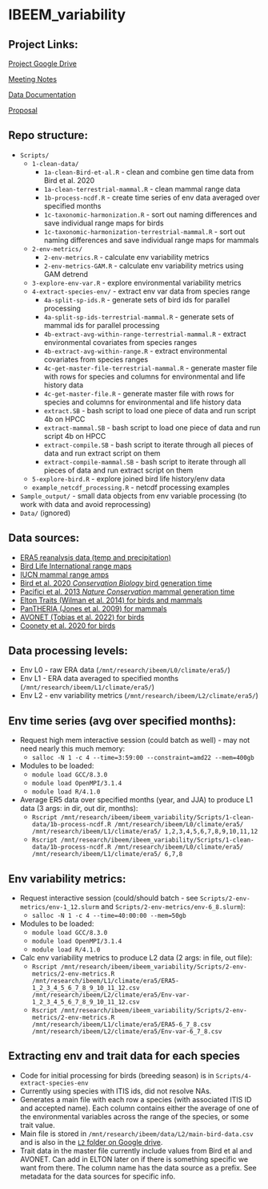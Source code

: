 # IBEEM_variability

## Project Links:

[Project Google Drive](https://drive.google.com/drive/u/1/folders/1hnJP1CRZQSph2M2cIhCEwvujxFOhfM0k)

[Meeting Notes](https://docs.google.com/document/d/1ix5mSCbO7rRCj2juQN04UeabejayMgcYT0-yo08uSZ0/edit)

[Data Documentation](https://docs.google.com/document/d/13Hn0klwabOQzdfCg1W-FIF00j1t_YgT40v-99Fhkt3Y/edit)

[Proposal](https://drive.google.com/file/d/1K0jelDSM3ZlyHDlNI3SRYAbzlrS0hpiU/view?usp=share_link)


## Repo structure:
* `Scripts/`
  * `1-clean-data/`
    * `1a-clean-Bird-et-al.R` - clean and combine gen time data from Bird et al. 2020
    * `1a-clean-terrestrial-mammal.R` - clean mammal range data 
    * `1b-process-ncdf.R` - create time series of env data averaged over specified months
    * `1c-taxonomic-harmonization.R` - sort out naming differences and save individual range maps for birds
    * `1c-taxonomic-harmonization-terrestrial-mammal.R` - sort out naming differences and save individual range maps for mammals
  * `2-env-metrics/`
    * `2-env-metrics.R` - calculate env variability metrics
    * `2-env-metrics-GAM.R` - calculate env variability metrics using GAM detrend
  * `3-explore-env-var.R` - explore environmental variability metrics
  * `4-extract-species-env/` - extract env var data from species range
    * `4a-split-sp-ids.R` - generate sets of bird ids for parallel processing
    * `4a-split-sp-ids-terrestrial-mammal.R` - generate sets of mammal ids for parallel processing
    * `4b-extract-avg-within-range-terrestrial-mammal.R` - extract environmental covariates from species ranges
    * `4b-extract-avg-within-range.R` - extract environmental covariates from species ranges
    * `4c-get-master-file-terrestrial-mammal.R` - generate master file with rows for species and columns for environmental and life history data
    * `4c-get-master-file.R` - generate master file with rows for species and columns for environmental and life history data
    * `extract.SB` - bash script to load one piece of data and run script 4b on HPCC
    * `extract-mammal.SB` - bash script to load one piece of data and run script 4b on HPCC
    * `extract-compile.SB` - bash script to iterate through all pieces of data and run extract script on them
    * `extract-compile-mammal.SB` - bash script to iterate through all pieces of data and run extract script on them
  * `5-explore-bird.R` - explore joined bird life history/env data
  * `example_netcdf_processing.R` - netcdf processing examples
* `Sample_output/` - small data objects from env variable processing (to work with data and avoid reprocessing)
* `Data/` (ignored)

## Data sources:
* [ERA5 reanalysis data (temp and precipitation)](https://rda.ucar.edu/datasets/ds633.1/)
* [Bird Life International range maps](http://datazone.birdlife.org/species/requestdis)
* [IUCN mammal range amps](https://www.iucnredlist.org/resources/spatial-data-download)
* [Bird et al. 2020 *Conservation Biology* bird generation time](https://conbio.onlinelibrary.wiley.com/doi/10.1111/cobi.13486)
* [Pacifici et al. 2013 *Nature Conservation* mammal generation time](https://natureconservation.pensoft.net/article/1343/download/pdf/)
* [Elton Traits (Wilman et al. 2014) for birds and mammals](https://esajournals.onlinelibrary.wiley.com/doi/10.1890/13-1917.1)
* [PanTHERIA (Jones et al. 2009) for mammals](https://esajournals.onlinelibrary.wiley.com/doi/abs/10.1890/08-1494.1)
* [AVONET (Tobias et al. 2022) for birds](https://onlinelibrary.wiley.com/doi/full/10.1111/ele.13898)
* [Coonety et al. 2020 for birds](https://www.nature.com/articles/s41467-020-16257-x)

## Data processing levels:
* Env L0 - raw ERA data (`/mnt/research/ibeem/L0/climate/era5/`)
* Env L1 - ERA data averaged to specified months (`/mnt/research/ibeem/L1/climate/era5/`)
* Env L2 - env variability metrics (`/mnt/research/ibeem/L2/climate/era5/`)

## Env time series (avg over specified months):
* Request high mem interactive session (could batch as well) - may not need nearly this much memory:
  * `salloc -N 1 -c 4 --time=3:59:00 --constraint=amd22 --mem=400gb`
* Modules to be loaded:
  * `module load GCC/8.3.0`
  * `module load OpenMPI/3.1.4`
  * `module load R/4.1.0`
* Average ER5 data over specified months (year, and JJA) to produce L1 data (3 args: in dir, out dir, months):
  * `Rscript /mnt/research/ibeem/ibeem_variability/Scripts/1-clean-data/1b-process-ncdf.R /mnt/research/ibeem/L0/climate/era5/ /mnt/research/ibeem/L1/climate/era5/ 1,2,3,4,5,6,7,8,9,10,11,12`
  * `Rscript /mnt/research/ibeem/ibeem_variability/Scripts/1-clean-data/1b-process-ncdf.R /mnt/research/ibeem/L0/climate/era5/ /mnt/research/ibeem/L1/climate/era5/ 6,7,8`

## Env variability metrics:
* Request interactive session (could/should batch - see `Scripts/2-env-metrics/env-1_12.slurm` and `Scripts/2-env-metrics/env-6_8.slurm`):
  * `salloc -N 1 -c 4 --time=40:00:00 --mem=50gb`
* Modules to be loaded:
  * `module load GCC/8.3.0`
  * `module load OpenMPI/3.1.4`
  * `module load R/4.1.0`
* Calc env variability metrics to produce L2 data (2 args: in file, out file):
  * `Rscript /mnt/research/ibeem/ibeem_variability/Scripts/2-env-metrics/2-env-metrics.R /mnt/research/ibeem/L1/climate/era5/ERA5-1_2_3_4_5_6_7_8_9_10_11_12.csv /mnt/research/ibeem/L2/climate/era5/Env-var-1_2_3_4_5_6_7_8_9_10_11_12.csv`
  * `Rscript /mnt/research/ibeem/ibeem_variability/Scripts/2-env-metrics/2-env-metrics.R /mnt/research/ibeem/L1/climate/era5/ERA5-6_7_8.csv /mnt/research/ibeem/L2/climate/era5/Env-var-6_7_8.csv`

## Extracting env and trait data for each species
+ Code for initial processing for birds (breeding season) is in `Scripts/4-extract-species-env`
+ Currently using species with ITIS ids, did not resolve NAs. 
+ Generates a main file with each row a species (with associated ITIS ID and accepted name). Each column contains either the average of one of the environmental variables across the range of the species, or some trait value. 
+ Main file is stored in `/mnt/research/ibeem/data/L2/main-bird-data.csv` and is also in the [`L2` folder on Google drive](https://drive.google.com/drive/folders/1c4dF8AEgOf7zvVUd5GTUT7vzj5hoLuGj). 
+ Trait data in the master file currently include values from Bird et al and AVONET. Can add in ELTON later on if there is something specific we want from there. The column name has the data source as a prefix. See metadata for the data sources for specific info.

